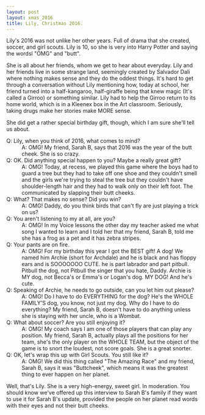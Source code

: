 ```yaml
---
layout: post
layout: xmas_2016
title: Lily, Christmas 2016.
---
```

Lily's 2016 was not unlike her other years. Full of drama that she created, soccer, and girl scouts. Lily is 10, so she is very into Harry Potter and saying the wordsl "OMG" and "butt".

She is all about her friends, whom we get to hear about everyday. Lily and her friends live in some strange land, seemingly created by Salvador Dali where nothing makes sense and they do the oddest things. It's hard to get through a conversation without Lily mentioning how, today at school, her friend turned into a half-kangaroo, half-giraffe being that knew magic (It's called a Girroo) or something similar. Lily had to help the Girroo return to its home world, which is in a Kleenex box in the Art classroom. Seriously, taking drugs make her stories make MORE sense.

She did get a rather special birthday gift, though, which I am sure she'll tell us about.

<dl>
<dt>
Q: Lily, when you think of 2016, what comes to mind?
</dt>
<dd>
A: OMG! My friend, Sarah B, says that 2016 was the year of the butt cheek. She is so crazy.
</dd>
<dt>
Q: OK. Did anything special happen to you? Maybe a really great gift?
</dt>
<dd>
A: OMG! Today, at recess, we played this game where the boys had to guard a tree but they had to take off one shoe and they couldn't smell and the girls we're trying to steal the tree but they couldn't have shoulder-length hair and they had to walk only on their left foot. The communicated by slapping their butt cheeks.
</dd>
<dt>
Q: What? That makes no sense? Did you win?
</dt>
<dd>
A: OMG! Daddy, do you think birds that can't fly are just playing a trick on us?
</dd>
<dt>
Q: You aren't listening to my at all, are you?
</dt>
<dd>
A: OMG! In my Voice lessons the other day my teacher asked me what song I wanted to learn and I told her that my friend, Sarah B, told me she has a frog as a pet and it has zebra stripes.
</dd>
<dt>
Q: Your pants are on fire.
</dt>
<dd>
A: OMG! For my birthday this year I got the BEST gift! A dog! We named him Archie (short for Archdale) and he is black and has floppy ears and is SOOOOOOO CUTE. he is part labrador and part pitbull. Pitbull the dog, not Pitbull the singer that you hate, Daddy. Archie is MY dog, not Becca's or Emma's or Logan's dog. MY DOG! And he's cute.
</dd>
<dt>
Q: Speaking of Archie, he needs to go outside, can you let him out please?
</dt>
<dd>
A: OMG! Do I have to do EVERYTHING for the dog? He's the WHOLE FAMILY'S dog, you know, not just my dog. Why do I have to do everything? My friend, Sarah B, doesn't have to do anything unless she is staying with her uncle, who is a Wombat.
</dd>
<dt>
Q: What about soccer? Are you still enjoying it?
</dt>
<dd>
A: OMG! My coach says I am one of those players that can play any position. My friend, Sarah B, actually plays all the positions for her team, she's the only player on the WHOLE TEAM, but the object of the game is to snort the loudest, not score goals. She is a great snorter.
</dd>
<dt>
Q: OK, let's wrap this up with Girl Scouts. You still like it?
</dt>
<dd>
A: OMG! We did this thing called "The Amazing Race" and my friend, Sarah B, says it was "Buttcheek", which means it was the greatest thing to ever happen on her planet.
</dd>
</dl>

Well, that's Lily. She is a very high-energy, sweet girl. In moderation. You should know we've offered up this interview to Sarah B's family if they want to use it for Sarah B's update, provided the people on her planet read words with their eyes and not their butt cheeks.
